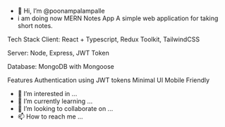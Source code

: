 - 👋 Hi, I’m @poonampalampalle
- i am doing now 
MERN Notes App
A simple web application for taking short notes.

Tech Stack
Client: React + Typescript, Redux Toolkit, TailwindCSS

Server: Node, Express, JWT Token

Database: MongoDB with Mongoose

Features
Authentication using JWT tokens
Minimal UI
Mobile Friendly

- 👀 I’m interested in ...
- 🌱 I’m currently learning ...
- 💞️ I’m looking to collaborate on ...
- 📫 How to reach me ...

<!---
poonampalampalle/poonampalampalle is a ✨ special ✨ repository because its `README.md` (this file) appears on your GitHub profile.
You can click the Preview link to take a look at your changes.
--->
